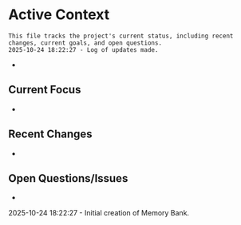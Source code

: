 # Active Context

    This file tracks the project's current status, including recent changes, current goals, and open questions.
    2025-10-24 18:22:27 - Log of updates made.

  *

  ## Current Focus

  *   

  ## Recent Changes

  *   

  ## Open Questions/Issues

  *   

2025-10-24 18:22:27 - Initial creation of Memory Bank.